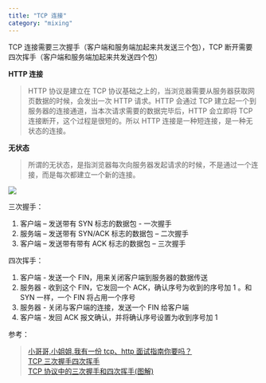 ```yaml
---
title: "TCP 连接"
category: "mixing"
---
```


TCP 连接需要三次握手（客户端和服务端加起来共发送三个包），TCP 断开需要四次挥手（客户端和服务端加起来共发送四个包）

**HTTP 连接**

> HTTP 协议是建立在 TCP 协议基础之上的，当浏览器需要从服务器获取网页数据的时候，会发出一次 HTTP 请求。HTTP 会通过 TCP 建立起一个到服务器的连接通道，当本次请求需要的数据完毕后，HTTP 会立即将 TCP 连接断开，这个过程是很短的。所以 HTTP 连接是一种短连接，是一种无状态的连接。

**无状态**

> 所谓的无状态，是指浏览器每次向服务器发起请求的时候，不是通过一个连接，而是每次都建立一个新的连接。

![](http://hi.csdn.net/attachment/201108/7/0_131271823564Rx.gif)

三次握手：

1. 客户端 – 发送带有 SYN 标志的数据包 - 一次握手
1. 服务端 – 发送带有 SYN/ACK 标志的数据包 – 二次握手
1. 客户端 – 发送带有带有 ACK 标志的数据包 – 三次握手

四次挥手：

1. 客户端 - 发送一个 FIN，用来关闭客户端到服务器的数据传送
1. 服务器 - 收到这个 FIN，它发回一个 ACK，确认序号为收到的序号加 1 。和 SYN 一样，一个 FIN 将占用一个序号
1. 服务器 - 关闭与客户端的连接，发送一个 FIN 给客户端
1. 客户端 - 发回 ACK 报文确认，并将确认序号设置为收到序号加 1

参考：

> [小哥哥,小姐姐,我有一份 tcp、http 面试指南你要吗？](https://juejin.im/post/5ad4094e6fb9a028d7011069)  
> [TCP 三次握手四次挥手](https://segmentfault.com/a/1190000006885287)  
> [TCP 协议中的三次握手和四次挥手(图解)](https://blog.csdn.net/whuslei/article/details/6667471)
